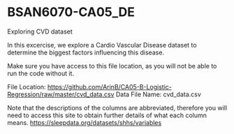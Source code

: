 # BSAN6070-CA05_DE
Exploring CVD dataset

In this excercise, we explore a Cardio Vascular Disease dataset to determine the biggest factors influencing this disease. 

Make sure you have access to this file location, as you will not be able to run the code without it. 

File Location: https://github.com/ArinB/CA05-B-Logistic-Regression/raw/master/cvd_data.csv
Data File Name: cvd_data.csv

Note that the descriptions of the columns are abbreviated, therefore you will need to access this site to obtain further details of what each column means. 
https://sleepdata.org/datasets/shhs/variables

